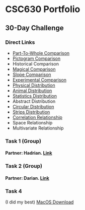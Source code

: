 # CSC630 Portfolio
## 30-Day Challenge
### Direct Links
- [Part-To-Whole Comparison](PartToWhole.jpeg)
- [Pictogram Comparison](Pictogram.png)
- Historical Comparison
- [Magical Comparison](Magical.png)
- [Slope Comparison](LebanonTrade.png)
- [Experimental Comparison](NuclearTests.png)
- [Physical Distribution](HockeyFights.png)
- [Animal Distribution](VermontAnimalCollisions.png)
- [Statistics Distribution](NBAStats.pdf)
- Abstract Distribution
- [Circular Distribution](SunflowerSpiral.png)
- [Strips Distribution](Strips.png)
- [Correlation Relationship](MoreCarStuff.png)
- Space Relationship
- Multivariate Relationship
### Task 1 (Group)
#### Partner: Hadrian. [Link](https://hadrian-reppas.github.io/Addison/index.html)
### Task 2 (Group)
#### Partner: Darian. [Link](https://docs.google.com/document/d/137JjFOPwSv0grIksd3PB86TB2AlE9iwl-rxAegaY7tw/edit?usp=sharing)
### Task 4
(I did my best) [MacOS Download](https://github.com/cabouezzi22/CSC630-Portfolio/raw/main/BostonCommute.zip)

